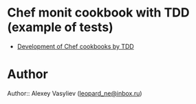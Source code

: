 # Chef monit cookbook with TDD (example of tests)

 * [Development of Chef cookbooks by TDD](http://leopard.in.ua/2013/12/01/chef-and-tdd/)

# Author

Author:: Alexey Vasyliev (<leopard_ne@inbox.ru>)
